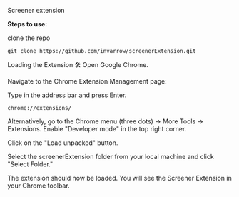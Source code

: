Screener extension

**Steps to use:**

clone the repo
```
git clone https://github.com/invarrow/screenerExtension.git
```

Loading the Extension 🛠️
Open Google Chrome.

Navigate to the Chrome Extension Management page:

Type in the address bar and press Enter.
```
chrome://extensions/
```
Alternatively, go to the Chrome menu (three dots) -> More Tools -> Extensions.
Enable "Developer mode" in the top right corner.

Click on the "Load unpacked" button.

Select the screenerExtension folder from your local machine and click "Select Folder."

The extension should now be loaded. You will see the Screener Extension in your Chrome toolbar.

